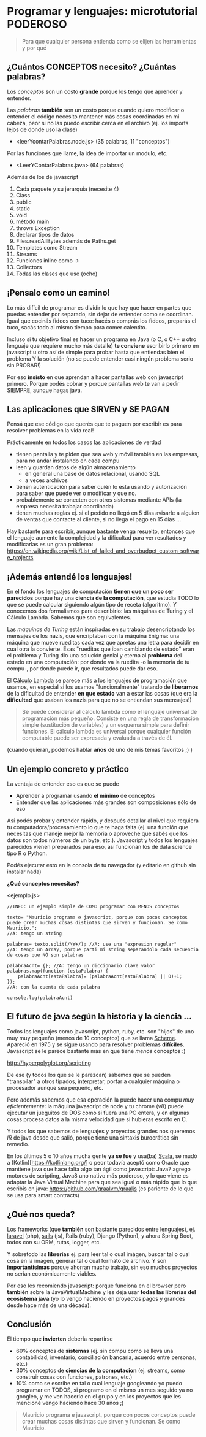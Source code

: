 # Programar y lenguajes: microtutorial PODEROSO

> Para que cualquier persona entienda como se elijen las herramientas y por qué


## ¿Cuántos CONCEPTOS necesito? ¿Cuántas palabras?

Los _conceptos_ son un costo __grande__ porque los tengo que aprender y entender.

Las _palabras_ __también__ son un costo porque cuando quiero modificar o entender el código necesito mantener más cosas coordinadas en mi cabeza, peor si no las puedo escribir cerca en el archivo (ej. los imports lejos de donde uso la clase)

* <leerYcontarPalabras.node.js> (35 palabras, 11 "conceptos")

Por las funciones que llame, la idea de importar un modulo, etc.

* <LeerYContarPalabras.java> (64 palabras)

Además de los de javascript
1. Cada paquete y su jerarquia (necesite 4)
2. Class
3. public
4. static
5. void
6. método main
7. throws Exception
8. declarar tipos de datos
9. Files.readAllBytes además de Paths.get
10. Templates como Stream<String>
11. Streams
12. Funciones inline como ->
13. Collectors
14. Todas las clases que use (ocho)

## ¡Pensalo como un camino!

Lo más difícil de programar es dividir lo que hay que hacer en partes que puedas entender por separado, sin dejar de entender como se coordinan. Igual que cocinás fideos con tuco: hacés o comprás los fideos, preparás el tuco, sacás todo al mismo tiempo para comer calentito.

Incluso si tu objetivo final es hacer un programa en Java (o C, o C++ u otro lenguaje que requiere mucho más detalle) __te conviene__ escribirlo primero en javascript u otro así de simple para probar hasta que entiendas bien el problema Y la solución (no se puede entender casi ningún problema serio sin PROBAR!)

Por eso __insisto__ en que aprendan a hacer pantallas web con javascript primero. Porque podés cobrar y porque pantallas web te van a pedir SIEMPRE, aunque hagas java.

## Las aplicaciones que SIRVEN y SE PAGAN

Pensá que ese código que querés que te paguen por escribir es para resolver problemas en la vida real!

Prácticamente en todos los casos las aplicaciones de verdad
* tienen pantalla y te piden que sea web y móvil
   también en las empresas, para no andar instalando en cada compu
* leen y guardan datos de algún almacenamiento
  * en general una base de datos relacional, usando SQL
  * a veces archivos
* tienen autenticación para saber quién lo esta usando y autorización para saber que puede ver o modificar y que no.
* probablemente se conecten con otros sistemas mediante APIs (la empresa necesita trabajar coordinada)
* tienen muchas reglas ej. si el pedido no llegó en 5 días avisarle a alguien de ventas que contacte al cliente, si no llega el pago en 15 días ...

Hay bastante para escribir, aunque bastante venga resuelto, entonces que el lenguaje aumente la complejidad y la dificultad para ver resultados y modificarlas es un gran problema: <https://en.wikipedia.org/wiki/List_of_failed_and_overbudget_custom_software_projects>

## ¡Además entendé los lenguajes!

En el fondo los lenguajes de computación __tienen que un poco ser parecidos__ porque hay una __ciencia de la computación__, que estudia TODO lo que se puede calcular siguiendo algún tipo de receta (algoritmo). Y conocemos dos formalismos para describirlo: las máquinas de Turing y el Cálculo Lambda. Sabemos que son equivalentes. 

Las _máquinas de Turing_ están inspiradas en su trabajo desencriptando los mensajes de los nazis, que encriptaban con la máquina Enigma: una máquina que mueve rueditas cada vez que apretas una letra para decidir en cual otra la convierte. Esas "rueditas que iban cambiando de estado" eran el problema y Turing dio una solución genial y eterna al __problema__ del estado en una computación: por donde va la ruedita -o la memoria de tu compu-, por donde puede ir, que resultados puede dar eso.

El [Cálculo Lambda](https://es.wikipedia.org/wiki/C%C3%A1lculo_lambda) se parece más a los lenguajes de programación que usamos, en especial si los usamos "funcionalmente" tratando de __liberarnos__ de la dificultad de entender __en que estado__ van a estar las cosas (que era la __dificultad__ que usaban los nazis para que no se entiendan sus mensajes!)

> Se puede considerar al cálculo lambda como el lenguaje universal de programación más pequeño. Consiste en una regla de transformación simple (sustitución de variables) y un esquema simple para definir funciones. El cálculo lambda es universal porque cualquier función computable puede ser expresada y evaluada a través de él. 

(cuando quieran, podemos hablar __años__ de uno de mis temas favoritos ;) )

## Un ejemplo concreto y práctico

La ventaja de entender eso es que se puede 
* Aprender a programar usando __el mínimo__ de conceptos
* Entender que las aplicaciones más grandes son composiciones sólo de eso

Así podés probar y entender rápido, y después detallar al nivel que requiera tu computadora/procesamiento lo que te haga falta (ej. una función que necesitas que maneje mejor la memoria o aproveche que sabés que los datos son todos números de un byte, etc.). Javascript y todos los lenguajes parecidos vienen preparados para eso, así funcionan los de data science tipo R o Python.

Podés ejecutar esto en la consola de tu navegador (y editarlo en github sin instalar nada)

__¿Qué conceptos necesitas?__

<ejemplo.js>

```
//INFO: un ejemplo simple de COMO programar con MENOS conceptos

texto= "Mauricio programa e javascript, porque con pocos conceptos puede crear muchas cosas distintas que sirven y funcionan. Se como Mauricio.";
//A: tengo un string

palabras= texto.split(/\W+/); //A: use una "expresion regular"
//A: tengo un Array, porque parti mi string separandolo cada secuencia de cosas que NO son palabras

palabraAcnt= {}; //A: tengo un diccionario clave valor
palabras.map(function (estaPalabra) { 
	palabraAcnt[estaPalabra]= (palabraAcnt[estaPalabra] || 0)+1;
});
//A: con la cuenta de cada palabra

console.log(palabraAcnt)
```

## El futuro de java según la historia y la ciencia ...

Todos los lenguajes como javascript, python, ruby, etc. son "hijos" de uno muy muy pequeño (menos de 10 conceptos) que se llama [Scheme](https://en.wikipedia.org/wiki/List_of_failed_and_overbudget_custom_software_projects). Apareció en 1975 y se sigue usando para resolver problemas __difíciles__. Javascript se le parece bastante más en que tiene _menos_ conceptos :)

<http://hyperpolyglot.org/scripting>

De ese (y todos los que se le parezcan) sabemos que se pueden "transpilar" a otros tipados, interpretar, portar a cualquier máquina o procesador aunque sea pequeño, etc.

Pero además sabemos que esa operación la puede hacer una compu _muy eficientemente_: la máquina javascript de node y tu chrome (v8) puede ejecutar un jueguitos de DOS como si fuera una PC entera, y en algunas cosas procesa datos a la misma velocidad que si hubieras escrito en C.

Y todos los que sabemos de lenguajes y proyectos grandes nos queremos _IR_ de java desde que salió, porque tiene una sintaxis burocrática sin remedio.

En los últimos 5 o 10 años mucha gente __ya se fue__ y usa(ba) [Scala](https://www.scala-lang.org/), se mudó a (Kotlin)[https://kotlinlang.org/] o peor todavía aceptó como Oracle que mantiene java que hace falta algo tan ágil como javascript: Java7 agrego motores de scripting, Java8 uno nativo más poderoso, y lo que viene es adaptar la Java Virtual Machine para que sea igual o más rápido que lo que escribís en java: https://github.com/graalvm/graaljs (es pariente de lo que se usa para smart contracts)

## ¿Qué nos queda?

Los frameworks (que __también__ son bastante parecidos entre lenguajes), ej. [laravel](https://laravel.com/) (php), [sails](https://sailsjs.com/) (js), Rails (ruby), Django (Python), y ahora Spring Boot, todos con su ORM, rutas, logger, etc.

Y sobretodo las __librerías__ ej. para leer tal o cual imágen, buscar tal o cual cosa en la imagen, generar tal o cual formato de archivo. Y son __importantisimas__ porque ahorran mucho trabajo, sin eso muchos proyectos no serían económicamente viables.

Por eso les recomiendo javascript: porque funciona en el browser pero __también__ sobre la JavaVirtualMachine y les deja usar __todas las librerías del ecosistema java__ (yo lo vengo haciendo en proyectos pagos y grandes desde hace más de una década).

## Conclusión

El tiempo que __invierten__ debería repartirse
* 60% conceptos de __sistemas__ 
   (ej. sin compu como se lleva una contabilidad, inventario, conciliación bancaria, acuerdo entre personas, etc.)
* 30% conceptos de __ciencias de la computacion__ 
   (ej. streams, como construir cosas con funciones, patrones, etc.)
* 10% como se escribe en tal o cual lenguaje
   googleando yo puedo programar en TODOS, si programo en el mismo un mes seguido ya no googleo, y me ven hacerlo en el grupo y en los proyectos que les mencioné vengo haciendo hace 30 años ;)

> Mauricio programa e javascript, porque con pocos conceptos puede crear muchas cosas distintas que sirven y funcionan. Se como Mauricio. 

